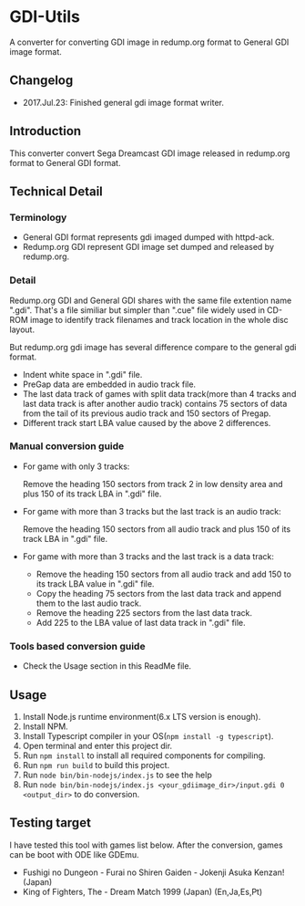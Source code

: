 # GDI-Utils
A converter for converting GDI image in redump.org format to General GDI image format.

## Changelog
* 2017.Jul.23: Finished general gdi image format writer.

## Introduction
This converter convert Sega Dreamcast GDI image released in redump.org format to General GDI format.

## Technical Detail
### Terminology
* General GDI format represents gdi imaged dumped with httpd-ack.
* Redump.org GDI represent GDI image set dumped and released by redump.org.

### Detail
Redump.org GDI and General GDI shares with the same file extention name ".gdi". That's a file similiar but simpler than ".cue" file widely used in CD-ROM image to identify track filenames and track location in the whole disc layout.

But redump.org gdi image has several difference compare to the general gdi format.
* Indent white space in ".gdi" file.
* PreGap data are embedded in audio track file.
* The last data track of games with split data track(more than 4 tracks and last data track is after another audio track) contains 75 sectors of data from the tail of its previous audio track and 150 sectors of Pregap. 
* Different track start LBA value caused by the above 2 differences.
  
### Manual conversion guide
* For game with only 3 tracks:

    Remove the heading 150 sectors from track 2 in low density area and plus 150 of its track LBA in ".gdi" file.
    
* For game with more than 3 tracks but the last track is an audio track:

    Remove the heading 150 sectors from all audio track and plus 150 of its track LBA in ".gdi" file.
    
* For game with more than 3 tracks and the last track is a data track:

    * Remove the heading 150 sectors from all audio track and add 150 to its track LBA value in ".gdi" file.
    * Copy the heading 75 sectors from the last data track and append them to the last audio track.
    * Remove the heading 225 sectors from the last data track.
    * Add 225 to the LBA value of last data track in ".gdi" file.
    
### Tools based conversion guide
* Check the Usage section in this ReadMe file. 

## Usage
1. Install Node.js runtime environment(6.x LTS version is enough).
2. Install NPM.
3. Install Typescript compiler in your OS(`npm install -g typescript`).
4. Open terminal and enter this project dir.
5. Run `npm install` to install all required components for compiling.
6. Run `npm run build` to build this project.
7. Run `node bin/bin-nodejs/index.js` to see the help 
8. Run `node bin/bin-nodejs/index.js <your_gdiimage_dir>/input.gdi 0 <output_dir>` to do conversion.

## Testing target
I have tested this tool with games list below.
After the conversion, games can be boot with ODE like GDEmu.
* Fushigi no Dungeon - Furai no Shiren Gaiden - Jokenji Asuka Kenzan! (Japan)
* King of Fighters, The - Dream Match 1999 (Japan) (En,Ja,Es,Pt)
